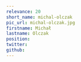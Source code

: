 ```yaml
---
relevance: 20
short_name: michal-olczak
pic_url: michal-olczak.jpg
firstname: Michał
lastname: Olczak
position: 
twitter: 
github: 
---
```

<p>
</p>
